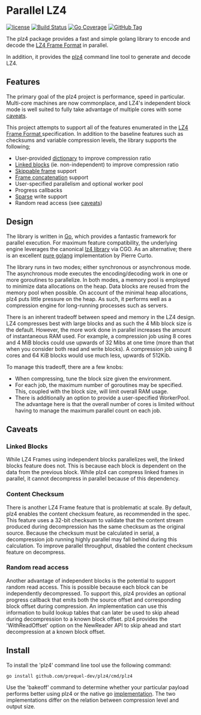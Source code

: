 # Parallel LZ4
[![license](http://img.shields.io/badge/license-BSD--2-red.svg?style=flat)](https://raw.githubusercontent.com/prequel-dev/plz4/main/LICENSE)
[![Build Status](https://github.com/prequel-dev/plz4/actions/workflows/test.yml/badge.svg)](https://github.com/prequel-dev/plz4/actions/workflows/test.yml)
[![Go Coverage](https://github.com/prequel-dev/plz4/wiki/coverage.svg)](https://raw.githack.com/wiki/prequel-dev/plz4/coverage.html)
[![GitHub Tag](https://img.shields.io/github/tag/prequel-dev/plz4.svg?style=social)](https://github.com/prequel-dev/plz4/tags)

The plz4 package provides a fast and simple golang library to encode and decode the [LZ4 Frame Format](./docs/lz4_Frame_Format.md) in parallel.  

In addition, it provides the [plz4](./cmd/plz4) command line tool to generate and decode LZ4.


## Features

The primary goal of the plz4 project is performance, speed in particular. Multi-core machines are now commonplace, and LZ4's independent block mode is well suited to fully take advantage of multiple cores with some [caveats](#caveats).

This project attempts to support all of the features enumerated in the [LZ4 Frame Format ](./docs/lz4_Frame_Format.md) specification.  In addition to the baseline features such as checksums and variable compression levels, the library supports the following;

- User-provided [dictionary](./docs/lz4_Frame_Format.md?plain=1#L220) to improve compression ratio
- [Linked blocks](./docs/lz4_Frame_Format.md?plain=1#L154) (ie. non-independent) to improve compression ratio
- [Skippable frame](./docs/lz4_Frame_Format.md?plain=1#L308) support
- [Frame concatenation](./docs/lz4_Frame_Format.md?plain=1#L106) support
- User-specified parallelism and optional worker pool
- Progress callbacks
- [Sparse](./pkg/sparse) write support
- Random read access (see [caveats](#random-read-access))



## Design

The library is written in [Go](https://go.dev/), which provides a fantastic framework for parallel execution.  For maximum feature compatibility, the underlying engine leverages the canonical [lz4 library](https://github.com/lz4/lz4) via CGO.  As an alternative; there is an excellent [pure golang](https://github.com/pierrec/lz4) implementation by Pierre Curto.

The library runs in two modes; either synchronous or asynchronous mode.  The asynchronous mode executes the encoding/decoding work in one or more goroutines to parallelize.  In both modes, a memory pool is employed to minimize data allocations on the heap.  Data blocks are reused from the memory pool when possible.  On account of the minimal heap allocations, plz4 puts little pressure on the heap.  As such, it performs well as a compression engine for long-running processes such as servers.

There is an inherent tradeoff between speed and memory in the LZ4 design.  LZ4 compresses best with large blocks and as such the 4 Mib block size is the default.  However, the more work done in parallel increases the amount of instantaneous RAM used.   For example, a compression job using 8 cores and 4 MiB blocks could use upwards of 32 Mibs at one time (more than that when you consider both read and write blocks).  A compression job using 8 cores and 64 KiB blocks would use much less, upwards of 512Kib.

To manage this tradeoff, there are a few knobs:

- When compressing, tune the block size given the environment.
- For each job, the maximum number of goroutines may be specified.  This, coupled with the block size, will limit overall RAM usage.
- There is additionally an option to provide a user-specified WorkerPool.  The advantage here is that the overall number of cores is limited without having to manage the maximum parallel count on each job.


## Caveats

### Linked Blocks

While LZ4 Frames using independent blocks parallelizes well, the linked blocks feature does not.  This is because each block is dependent on the data from the previous block.  While plz4 can compress linked frames in parallel, it cannot decompress in parallel because of this dependency.

### Content Checksum

There is another LZ4 Frame feature that is problematic at scale.  By default, plz4 enables the content checksum feature, as recommended in the spec.   This feature uses a 32-bit checksum to validate that the content stream produced during decompression has the same checksum as the original source.  Because the checksum must be calculated in serial, a decompression job running highly parallel may fall behind during this calculation.  To improve parallel throughput, disabled the content checksum feature on decompress.

### Random read access

Another advantage of independent blocks is the potential to support random read access.  This is possible because each block can be independently decompressed.  To support this, plz4 provides an optional progress callback that emits both the source offset and corresponding block offset during compression.  An implementation can use this information to build lookup tables that can later be used to skip ahead during decompression to a known block offset.  plz4 provides the 'WithReadOffset' option on the NewReader API to skip ahead and start decompression at a known block offset.


## Install

To install the 'plz4' command line tool use the following command:

```
go install github.com/prequel-dev/plz4/cmd/plz4
```

Use the 'bakeoff' command to determine whether your particular payload performs better using plz4 or the native go [implementation](https://github.com/pierrec/lz4).  The two implementations differ on the relation between compression level and output size.


